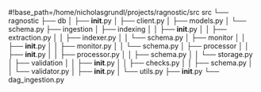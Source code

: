 #!base_path=/home/nicholasgrundl/projects/ragnostic/src
src
└── ragnostic
    ├── db
    │   ├── __init__.py
    │   ├── client.py
    │   ├── models.py
    │   └── schema.py
    ├── ingestion
    │   ├── indexing
    │   │   ├── __init__.py
    │   │   ├── extraction.py
    │   │   ├── indexer.py
    │   │   └── schema.py
    │   ├── monitor
    │   │   ├── __init__.py
    │   │   ├── monitor.py
    │   │   └── schema.py
    │   ├── processor
    │   │   ├── __init__.py
    │   │   ├── processor.py
    │   │   ├── schema.py
    │   │   └── storage.py
    │   ├── validation
    │   │   ├── __init__.py
    │   │   ├── checks.py
    │   │   ├── schema.py
    │   │   └── validator.py
    │   ├── __init__.py
    │   └── utils.py
    ├── __init__.py
    └── dag_ingestion.py